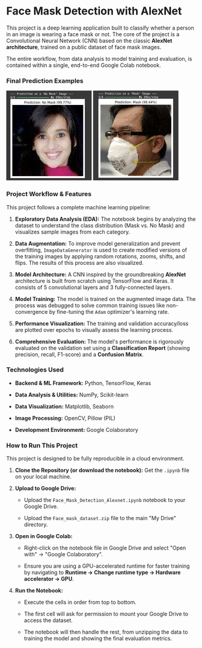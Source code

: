 # Face Mask Detection with AlexNet

This project is a deep learning application built to classify whether a person in an image is wearing a face mask or not. The core of the project is a Convolutional Neural Network (CNN) based on the classic **AlexNet architecture**, trained on a public dataset of face mask images.

The entire workflow, from data analysis to model training and evaluation, is contained within a single, end-to-end Google Colab notebook.

### Final Prediction Examples

<img src="test_images/No-Mask-Detection.png" alt="No Mask Prediction" width="45%"> <img src="test_images/Mask-Detection.png" alt="Mask Prediction" width="45%">

### Project Workflow & Features

This project follows a complete machine learning pipeline:

1.  **Exploratory Data Analysis (EDA):** The notebook begins by analyzing the dataset to understand the class distribution (Mask vs. No Mask) and visualizes sample images from each category.

2.  **Data Augmentation:** To improve model generalization and prevent overfitting, `ImageDataGenerator` is used to create modified versions of the training images by applying random rotations, zooms, shifts, and flips. The results of this process are also visualized.

3.  **Model Architecture:** A CNN inspired by the groundbreaking **AlexNet** architecture is built from scratch using TensorFlow and Keras. It consists of 5 convolutional layers and 3 fully-connected layers.

4.  **Model Training:** The model is trained on the augmented image data. The process was debugged to solve common training issues like non-convergence by fine-tuning the `Adam` optimizer's learning rate.

5.  **Performance Visualization:** The training and validation accuracy/loss are plotted over epochs to visually assess the learning process.

6.  **Comprehensive Evaluation:** The model's performance is rigorously evaluated on the validation set using a **Classification Report** (showing precision, recall, F1-score) and a **Confusion Matrix**.

### Technologies Used

* **Backend & ML Framework:** Python, TensorFlow, Keras

* **Data Analysis & Utilities:** NumPy, Scikit-learn

* **Data Visualization:** Matplotlib, Seaborn

* **Image Processing:** OpenCV, Pillow (PIL)

* **Development Environment:** Google Colaboratory

### How to Run This Project

This project is designed to be fully reproducible in a cloud environment.

1.  **Clone the Repository (or download the notebook):**
    Get the `.ipynb` file on your local machine.

2.  **Upload to Google Drive:**

    * Upload the `Face_Mask_Detection_Alexnet.ipynb` notebook to your Google Drive.

    * Upload the `Face_mask_dataset.zip` file to the main "My Drive" directory.

3.  **Open in Google Colab:**

    * Right-click on the notebook file in Google Drive and select "Open with" -> "Google Colaboratory".

    * Ensure you are using a GPU-accelerated runtime for faster training by navigating to **Runtime -> Change runtime type -> Hardware accelerator -> GPU**.

4.  **Run the Notebook:**

    * Execute the cells in order from top to bottom.

    * The first cell will ask for permission to mount your Google Drive to access the dataset.

    * The notebook will then handle the rest, from unzipping the data to training the model and showing the final evaluation metrics.
